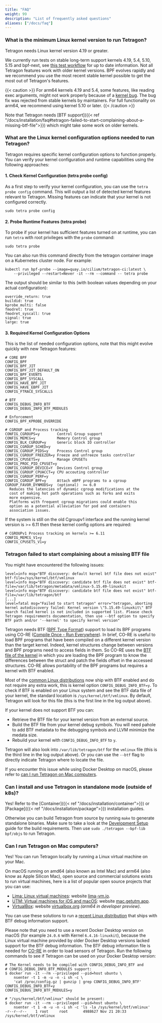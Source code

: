 ```yaml
---
title: "FAQ"
weight: 99
description: "List of frequently asked questions"
aliases: ["/docs/faq"]
---
```


### What is the minimum Linux kernel version to run Tetragon?

Tetragon needs Linux kernel version 4.19 or greater.

We currently run tests on stable long-term support kernels 4.19, 5.4, 5.10,
5.15 and bpf-next, see [this test workflow](https://github.com/cilium/tetragon/actions/workflows/vmtests.yml)
for up to date information. Not all Tetragon features work with older kernel
versions. BPF evolves rapidly and we recommend you use the most recent stable
kernel possible to get the most out of Tetragon's features.

{{< caution >}}
For arm64 kernels 4.19 and 5.4, some features, like reading exec arguments,
might not work properly because of a
[kernel bug](https://lore.kernel.org/stable/20230522203352.738576-1-jolsa@kernel.org/).
The bug fix was rejected from stable kernels by maintainers. For full
functionality on arm64, we recommend using kernel 5.10 or later.
{{< /caution >}}

Note that Tetragon needs [BTF support]({{< ref "/docs/installation/faq#tetragon-failed-to-start-complaining-about-a-missing-btf-file">}})
which might take some work on older kernels.

### What are the Linux kernel configuration options needed to run Tetragon?

Tetragon requires specific kernel configuration options to function properly. 
You can verify your kernel configuration and runtime capabilities using the 
following approaches:

#### 1. Check Kernel Configuration (tetra probe config)

As a first step to verify your kernel configuration, you can use the 
`tetra probe config` command. This will output a list of detected kernel 
features relevant to Tetragon. Missing features can indicate that your kernel 
is not configured correctly.

```shell
sudo tetra probe config
```

#### 2. Probe Runtime Features (tetra probe)

To probe if your kernel has sufficient features turned on at runtime, you can 
run `tetra` with root privileges with the `probe` command:

```shell
sudo tetra probe
```

You can also run this command directly from the tetragon container image on a 
Kubernetes cluster node. For example:

```shell
kubectl run bpf-probe --image=quay.io/cilium/tetragon-ci:latest \
    --privileged --restart=Never -it --rm --command -- tetra probe
```

The output should be similar to this (with boolean values depending on your 
actual configuration):

```
override_return: true
buildid: true
kprobe_multi: false
fmodret: true
fmodret_syscall: true
signal: true
large: true
```

#### 3. Required Kernel Configuration Options

This is the list of needed configuration options, note that this might evolve 
quickly with new Tetragon features:

```
# CORE BPF
CONFIG_BPF
CONFIG_BPF_JIT
CONFIG_BPF_JIT_DEFAULT_ON
CONFIG_BPF_EVENTS
CONFIG_BPF_SYSCALL
CONFIG_HAVE_BPF_JIT
CONFIG_HAVE_EBPF_JIT
CONFIG_FTRACE_SYSCALLS

# BTF
CONFIG_DEBUG_INFO_BTF
CONFIG_DEBUG_INFO_BTF_MODULES

# Enforcement
CONFIG_BPF_KPROBE_OVERRIDE

# CGROUP and Process tracking
CONFIG_CGROUPS=y        Control Group support
CONFIG_MEMCG=y          Memory Control group
CONFIG_BLK_CGROUP=y     Generic block IO controller
CONFIG_CGROUP_SCHED=y
CONFIG_CGROUP_PIDS=y    Process Control group
CONFIG_CGROUP_FREEZER=y Freeze and unfreeze tasks controller
CONFIG_CPUSETS=y        Manage CPUSETs
CONFIG_PROC_PID_CPUSET=y
CONFIG_CGROUP_DEVICE=Y  Devices Control group
CONFIG_CGROUP_CPUACCT=y CPU accouting controller
CONFIG_CGROUP_PERF=y
CONFIG_CGROUP_BPF=y     Attach eBPF programs to a cgroup
CGROUP_FAVOR_DYNMODS=y  (optional)  >= 6.0
  Reduces the latencies of dynamic cgroup modifications at the
  cost of making hot path operations such as forks and exits
  more expensive.
  Platforms with frequent cgroup migrations could enable this
  option as a potential alleviation for pod and containers
  association issues.
```

If the system is still on the old Cgroupv1 interface and the running kernel version
is >= 6.11 then these kernel config options are required:
```
# CGROUPv1 Process tracking on kernels >= 6.11
CONFIG_MEMCG_V1=y
CONFIG_CPUSETS_V1=y
```

### Tetragon failed to start complaining about a missing BTF file

You might have encountered the following issues:
```
level=info msg="BTF discovery: default kernel btf file does not exist" btf-file=/sys/kernel/btf/vmlinux
level=info msg="BTF discovery: candidate btf file does not exist" btf-file=/var/lib/tetragon/metadata/vmlinux-5.15.49-linuxkit
level=info msg="BTF discovery: candidate btf file does not exist" btf-file=/var/lib/tetragon/btf
[...]
level=fatal msg="Failed to start tetragon" error="tetragon, aborting kernel autodiscovery failed: Kernel version \"5.15.49-linuxkit\" BTF search failed kernel is not included in supported list. Please check Tetragon requirements documentation, then use --btf option to specify BTF path and/or '--kernel' to specify kernel version"
```

Tetragon needs BTF ([BPF Type Format](https://www.kernel.org/doc/html/latest/bpf/btf.html))
support to load its BPF programs using CO-RE ([Compile Once - Run Everywhere](https://nakryiko.com/posts/bpf-core-reference-guide/)).
In brief, CO-RE is useful to load BPF programs that have been compiled on a
different kernel version than the target kernel. Indeed, kernel structures
change between versions and BPF programs need to access fields in them. So
CO-RE uses the [BTF file of the kernel](https://nakryiko.com/posts/btf-dedup/)
in which you are loading the BPF program to know the differences between the
struct and patch the fields offset in the accessed structures. CO-RE allows
portability of the BPF programs but requires a kernel with BTF enabled.

Most of the [common Linux distributions](https://github.com/libbpf/libbpf#bpf-co-re-compile-once--run-everywhere)
now ship with BTF enabled and do not require any extra work, this is kernel
option `CONFIG_DEBUG_INFO_BTF=y`. To check if BTF is enabled on your Linux
system and see the BTF data file of your kernel, the standard location is
`/sys/kernel/btf/vmlinux`. By default, Tetragon will look for this file (this
is the first line in the log output above).

If your kernel does not support BTF you can:
- Retrieve the BTF file for your kernel version from an external source.
- Build the BTF file from your kernel debug symbols. You will need pahole to
  add BTF metadata to the debugging symbols and LLVM minimize the medata size.
- Rebuild your kernel with `CONFIG_DEBUG_INFO_BTF` to `y`.

Tetragon will also look into `/var/lib/tetragon/btf` for the `vmlinux` file
(this is the third line in the log output above). Or you can use the `--btf`
flag to directly indicate Tetragon where to locate the file.

If you encounter this issue while using Docker Desktop on macOS, please refer
to [can I run Tetragon on Mac computers](#can-i-run-tetragon-on-mac-computers).

### Can I install and use Tetragon in standalone mode (outside of k8s)?

Yes! Refer to the [Container]({{< ref "/docs/installation/container">}}) or
[Package]({{< ref "/docs/installation/package">}}) installation guides.

Otherwise you can build Tetragon from source by running `make` to generate standalone
binaries.
Make sure to take a look at the [Development Setup](/docs/contribution-guide/development-setup/)
guide for the build requirements. Then use `sudo ./tetragon --bpf-lib bpf/objs`
to run Tetragon.

### Can I run Tetragon on Mac computers?

Yes! You can run Tetragon locally by running a Linux virtual machine on your
Mac.

On macOS running on amd64 (also known as Intel Mac) and arm64 (also know as
Apple Silicon Mac), open source and commercial solutions exists to run virtual
machines, here is a list of popular open source projects that you can use:
- [Lima: Linux virtual machines](https://github.com/lima-vm/lima): website
  [lima-vm.io](https://lima-vm.io/).
- [UTM: Virtual machines for iOS and macOS](https://github.com/utmapp/UTM):
  website [mac.getutm.app](https://mac.getutm.app/).
- [VirtualBox](https://www.virtualbox.org/browser): website
  [virtualbox.org](https://www.virtualbox.org/) _(arm64 in developer preview)_.

You can use these solutions to run a [recent Linux distribution](https://github.com/libbpf/libbpf#bpf-co-re-compile-once--run-everywhere)
that ships with BTF debug information support.

Please note that you need to use a recent Docker Desktop version on macOS (for example `24.0.6`
with Kernel `6.4.16-linuxkit`), because the Linux
virtual machine provided by older Docker Desktop versions lacked support for the BTF debug information.
The BTF debug information file is needed for [CO-RE](https://nakryiko.com/posts/bpf-portability-and-co-re/)
in order to load sensors of Tetragon. Run the following commands to see if Tetragon can be used on your Docker Desktop version:

```shell
# The Kernel needs to be compiled with CONFIG_DEBUG_INFO_BTF and
# CONFIG_DEBUG_INFO_BTF_MODULES support:
$ docker run -it --rm --privileged --pid=host ubuntu \
    nsenter -t 1 -m -u -n -i sh -c \
    'cat /proc/config.gz | gunzip | grep CONFIG_DEBUG_INFO_BTF'
CONFIG_DEBUG_INFO_BTF=y
CONFIG_DEBUG_INFO_BTF_MODULES=y

# "/sys/kernel/btf/vmlinux" should be present:
$ docker run -it --rm --privileged --pid=host ubuntu \
    nsenter -t 1 -m -u -n -i sh -c 'ls -la /sys/kernel/btf/vmlinux'
-r--r--r--    1 root     root       4988627 Nov 21 20:33 /sys/kernel/btf/vmlinux
```
